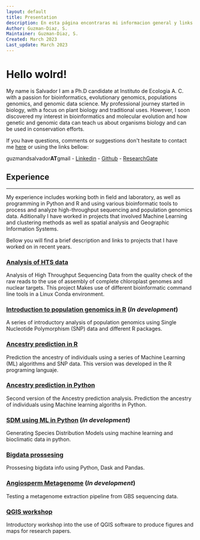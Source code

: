 ```yaml
---
layout: default
title: Presentation
description: En esta página encontraras mi informacion general y links a algunos de mis proyectos
Author: Guzman-Diaz, S.
Maintainer: Guzman-Diaz, S.
Created: March 2023
Last_update: March 2023
---
```



# Hello wolrd!

My name is Salvador 
I am a Ph.D candidate at Instituto de Ecologia A. C. with a passion for bioinformatics, evolutionary genomics, populations genomics, and genomic data science. My professional journey started in biology, with a focus on plant biology and traditional uses. However, I soon discovered my interest in bioinformatics and molecular evolution and how genetic and genomic data can teach us about organisms biology and can be used in conservation efforts.

If you have questions, comments or suggestions don't hesitate to contact me [here](https://forms.gle/VSoCi4gRGt9M1WW76) or using the links bellow: 

guzmandsalvador**AT**gmail - [Linkedin](https://www.linkedin.com/in/salvador-guzm%C3%A1n-d%C3%ADaz-56b07977/) - [Github](https://github.com/Zcrass) - [ResearchGate](https://www.researchgate.net/profile/Salvador-Guzman-Diaz)

## Experience
___
My experience includes working both in field and laboratory, as well as programming in Python and R and using various bioinformatic tools to process and analyze high-throughput sequencing and population genomics data. Aditionally I have worked in projects that involved Machine Learning and clustering methods as well as spatial analysis and Geographic Information Systems.

Bellow you will find a brief description and links to projects that I have worked on in recent years.

### [Analysis of HTS data](https://github.com/Zcrass/Phylogenomics)
Analysis of High Throughput Sequencing Data from the quality check of the raw reads to the use of assembly of complete chloroplast genomes and nuclear targets. This project Makes use of different bioinformatic command line tools in a Linux Conda environment.

### [Introduction to population genomics in R]() (*In development*)
A series of introductory analysis of population genomics using Single Nucleotide Polymorphism (SNP) data and different R packages. 

### [Ancestry prediction in R](https://github.com/Zcrass/Amphora_code_challenge)
Prediction the ancestry of individuals using a series of Machine Learning (ML) algorithms and SNP data. This version was developed in the R programing languaje.

### [Ancestry prediction in Python](https://github.com/Zcrass/Amphora_code_challenge_py)
Second version of the Ancestry prediction analysis. Prediction the ancestry of individuals using Machine learning algoriths in Python.

### [SDM using ML in Python](https://github.com/Zcrass/SpeciesDistributionModels) (*In development*)
Generating Species Distribution Models using machine learning and bioclimatic data in python.

### [Bigdata prossesing](https://github.com/Zcrass/Processing_Signals)
Prossesing bigdata info using Python, Dask and Pandas.

### [Angiosperm Metagenome](https://github.com/Zcrass/Angiosperm-Metagenome-Test) (*In development*)
Testing a metagenome extraction pipeline from GBS sequencing data.

### [QGIS workshop](https://zcrass.github.io/QGIS_workshop_2023/)
Introductory workshop into the use of QGIS software to produce figures and maps for research papers.

